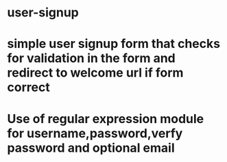 # user-signup
# simple user signup form that checks for validation in the form and redirect to welcome url if form correct
# Use of regular expression module for username,password,verfy password and optional email
